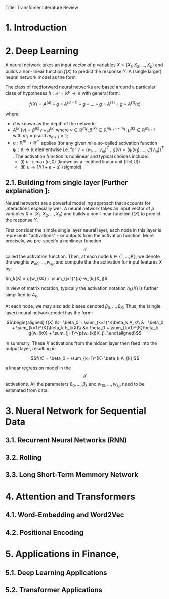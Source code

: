 Title: Transfomer Literature Review


# 1. Introduction

# 2. Deep Learning

A neural network takes an input vector of $p$ variables $X=(X_1, X_2, \dots, X_p)$ and builds a non-linear function $f(X)$ to predict the response $Y$. A (single larger) neural network model as the form


The class of feedforward neural networks are based around a particular class of hypotheses $h: \mathcal{X} = \mathbb{R}^p \rightarrow \mathbb{R}$ with general form:

$$f(X) = A^{(d)} \circ g \circ A^{(d-1)} \circ g \circ \dots \circ g \circ A^{(2)} \circ g \circ A^{(1)}(x)$$

where:

- $d$ is known as the depth of the network;
-  $A^{(k)}(v) = \beta^{(k)}v + μ^{(k)}$ where $v ∈ \mathbb{R}^{m_k} , \beta^{(k)} ∈ \mathbb{R}^{m_{k+1}×m_k} , μ^{(k)} ∈ \mathbb{R}^{m_{k+1}}$ with $m_1 = p$
and $m_{d+1} = 1$;
- $g : \mathbb{R}^m → \mathbb{R}^m$ applies (for any given $m$) a so-called activation function $ψ : \mathbb{R} → \mathbb{R}$ elementwise i.e. for $v = (v_1, \dots , v_m)^T$ , $g(v) = (ψ(v_1), \dots , ψ(v_m))^T$ . The activation
function is nonlinear and typical choices include:
    - (i) $u  → \max(u, 0)$ (known as a rectified linear unit (ReLU))
    - (ii) $u  → 1/(1 + e−u)$ (sigmoid).


## 2.1. Building from single layer [Further explanation ]:

Neural networks are a powerful modelling approach that accounts for interactions especially well. A neural network takes an input vector of $p$ variables $X = (X_1,X_2, \dots, X_p)$ and builds a non-linear function $f(X)$ to predict the response $Y$. 

First consider the simple single layer neural layer, each node in this layer is represents "activations" - or outputs from the activation function. More precisely, we pre-specify a nonlinear function $$g$$ called the activation function. Then, at each node $k \in \{1, \dots, K\}$, we denote the weights  $w_{k0}, \dots, w_{kp}$ and compute the the activation for input features $X$ by:

$h_k(X) = g(w_{k0} + \sum_{j=1}^{p} w_{kj}X_j)$.

In view of matrix notation, typically the activation notation $h_k(X)$ is further simplified to 
$A_k$.

At each node, we may also add biases denoted $\beta_0, \dots, \beta_K$; Thus, the (single layer) neural network model has the form: 

$$\begin{aligned}
f(X) &:= \beta_0 + \sum_{k=1}^K\beta_k A_k\\
&= \beta_0 + \sum_{k=1}^{K}\beta_k h_k(X)\\
&= \beta_0 + \sum_{k=1}^{K}\beta_k g(w_{k0} + \sum_{j=1}^{p}w_{kj}X_j).
\end{aligned}$$

In summary, These $K$ activations from the hidden layer then feed into the output layer, resulting in 

$$f(X) = \beta_0 + \sum_{k=1}^{K} \beta_k A_{k},$$

a linear regression model in the $$K$$ activations. All the parameters $\beta_0, \dots, \beta_k$ and $w_{10}, \dots, w_{kp}$ need to be estimated from data.


# 3. Nueral Network for Sequential Data
## 3.1. Recurrent Neural Networks (RNN)

## 3.2. Rolling 

## 3.3. Long Short-Term Memmory Network

# 4. Attention and Transformers

## 4.1. Word-Embedding and Word2Vec

## 4.2. Positional Encoding

# 5. Applications in Finance, 

## 5.1. Deep Learning Applications

## 5.2. Transformer Applications
